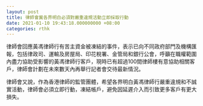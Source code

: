 ```yaml
---
layout: post
title: 律師會冀各界明白必須對嚴重違規活動立即採取行動
date: 2021-01-10 19:43:18.000000000 +08:00
categories: rthk
---
```


律師會回應黃馮律師行有苦主資金被凍結的事件，表示已向不同政府部門及機構匯報，包括律政司、運輸及房屋局、印花稅署、金管局和銀行公會，呼籲在職權範圍內盡力協助受影響的黃馮律師行客戶，現時已有超過100間律師樓有意協助相關客戶，律師會計劃在未來數天內再舉行記者會交待最新情況。

律師會又說，作為香港律師的監管團體，希望各界明白黃馮律師行嚴重違規和不誠實活動，律師會必須立即行動，凍結帳戶，避免因延遲介入而引致更多客戶有更大損失。
